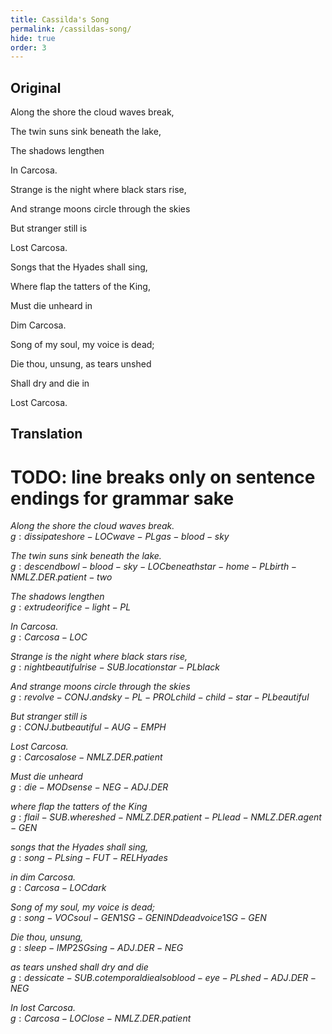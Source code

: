 ```yaml
---
title: Cassilda's Song
permalink: /cassildas-song/
hide: true
order: 3
---
```


## Original

Along the shore the cloud waves break,

The twin suns sink beneath the lake,

The shadows lengthen

In Carcosa.

Strange is the night where black stars rise,

And strange moons circle through the skies

But stranger still is

Lost Carcosa.

Songs that the Hyades shall sing,

Where flap the tatters of the King,

Must die unheard in

Dim Carcosa.

Song of my soul, my voice is dead;

Die thou, unsung, as tears unshed

Shall dry and die in

Lost Carcosa.

## Translation

# TODO: line breaks only on sentence endings for grammar sake

_Along the shore the cloud waves break._<br>
${g: dissipate shore-LOC wave-PL gas-blood-sky}$<br>

_The twin suns sink beneath the lake._<br>
${g: descend bowl-blood-sky-LOC beneath star-home-PL birth-NMLZ.DER.patient-two}$<br>

_The shadows lengthen_<br>
${g: extrude orifice-light-PL}$<br>

_In Carcosa._<br>
${g: Carcosa-LOC}$<br>

_Strange is the night where black stars rise,_<br>
${g: night beautiful rise-SUB.location star-PL black}$<br>

_And strange moons circle through the skies_<br>
${g: revolve-CONJ.and sky-PL-PROL child-child-star-PL beautiful}$<br>

_But stranger still is_<br>
${g: CONJ.but beautiful-AUG-EMPH}$<br>

_Lost Carcosa._<br>
${g: Carcosa lose-NMLZ.DER.patient}$<br>

_Must die unheard_<br>
${g: die-MOD sense-NEG-ADJ.DER}$<br>

_where flap the tatters of the King_<br>
${g: flail-SUB.where shed-NMLZ.DER.patient-PL lead-NMLZ.DER.agent-GEN}$<br>

_songs that the Hyades shall sing,_<br>
${g: song-PL sing-FUT-REL Hyades}$<br>

_in dim Carcosa._<br>
${g: Carcosa-LOC dark}$<br>

_Song of my soul, my voice is dead;_<br>
${g: song-VOC soul-GEN 1SG-GEN IND dead voice 1SG-GEN}$<br>

_Die thou, unsung,_<br>
${g: sleep-IMP 2SG sing-ADJ.DER-NEG}$<br>

_as tears unshed shall dry and die_<br>
${g: dessicate-SUB.cotemporal die also blood-eye-PL shed-ADJ.DER-NEG}$<br>

_In lost Carcosa._<br>
${g: Carcosa-LOC lose-NMLZ.DER.patient}$<br>
